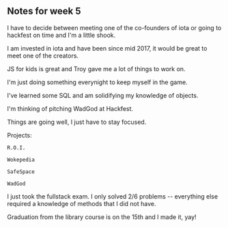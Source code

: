 ## Notes for week 5

I have to decide between meeting one of the co-founders of iota or going to hackfest on time and I'm a little shook. 

I am invested in iota and have been since mid 2017, it would be great to meet one of the creators.

JS for kids is great and Troy gave me a lot of things to work on. 

I'm just doing something everynight to keep myself in the game. 

I've learned some SQL and am solidifying my knowledge of objects.

I'm thinking of pitching WadGod at Hackfest.

Things are going well, I just have to stay focused. 

Projects:

	R.O.I.

	Wokepedia

	SafeSpace

	WadGod


I just took the fullstack exam. I only solved 2/6 problems -- everything else required a knowledge of methods that I did not have.

Graduation from the library course is on the 15th and I made it, yay!




















